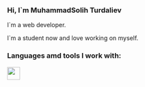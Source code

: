 ### Hi, I`m MuhammadSolih Turdaliev <img scr="/Desktop/giphy.webp" width="27px" >

I`m a web developer. <br />

I`m a student now and love working on myself. <br />

### Languages amd tools I work with: <br />
<code><img src="[[[https://www.google.com/url?sa=i&url=https%3A%2F%2Fcommons.wikimedia.org%2Fwiki%2FFile%3AHTML5_logo_black.svg&psig=AOvVaw2L0m4mznBgV6tMNqrAAZFI&ust=1654511960681000&source=images&cd=vfe&ved=0CAwQjRxqFwoTCNi3zsGPlvgCFQAAAAAdAAAAABA1](https://www.google.com/url?sa=i&url=https%3A%2F%2Fwww.pngkey.com%2Fmaxpic%2Fu2e6q8i1r5w7i1r5%2F&psig=AOvVaw2L0m4mznBgV6tMNqrAAZFI&ust=1654511960681000&source=images&cd=vfe&ved=0CAwQjRxqFwoTCNi3zsGPlvgCFQAAAAAdAAAAABA6)](https://www.google.com/url?sa=i&url=https%3A%2F%2Fwww.kindpng.com%2Fimgv%2FiJJohR_html-5-badge-html-5-icon-hd-png%2F&psig=AOvVaw2L0m4mznBgV6tMNqrAAZFI&ust=1654511960681000&source=images&cd=vfe&ved=0CAwQjRxqFwoTCNi3zsGPlvgCFQAAAAAdAAAAABBQ)](https://www.google.com/url?sa=i&url=https%3A%2F%2Fwww.freepnglogos.com%2Fpics%2Fhtml5-logo&psig=AOvVaw2L0m4mznBgV6tMNqrAAZFI&ust=1654511960681000&source=images&cd=vfe&ved=0CAwQjRxqFwoTCNi3zsGPlvgCFQAAAAAdAAAAABBa)" width="30px"></code>
